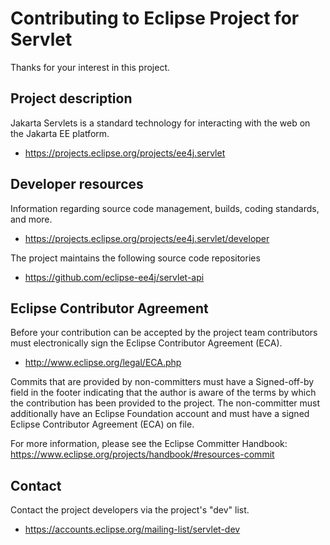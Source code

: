 # Contributing to Eclipse Project for Servlet

Thanks for your interest in this project.

## Project description

Jakarta Servlets is a standard technology for interacting with the web on the
Jakarta EE platform. 

* https://projects.eclipse.org/projects/ee4j.servlet

## Developer resources

Information regarding source code management, builds, coding standards, and
more.

* https://projects.eclipse.org/projects/ee4j.servlet/developer

The project maintains the following source code repositories

* https://github.com/eclipse-ee4j/servlet-api

## Eclipse Contributor Agreement

Before your contribution can be accepted by the project team contributors must
electronically sign the Eclipse Contributor Agreement (ECA).

* http://www.eclipse.org/legal/ECA.php

Commits that are provided by non-committers must have a Signed-off-by field in
the footer indicating that the author is aware of the terms by which the
contribution has been provided to the project. The non-committer must
additionally have an Eclipse Foundation account and must have a signed Eclipse
Contributor Agreement (ECA) on file.

For more information, please see the Eclipse Committer Handbook:
https://www.eclipse.org/projects/handbook/#resources-commit

## Contact

Contact the project developers via the project's "dev" list.

* https://accounts.eclipse.org/mailing-list/servlet-dev

